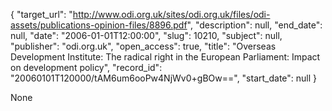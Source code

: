 {
  "target_url": "http://www.odi.org.uk/sites/odi.org.uk/files/odi-assets/publications-opinion-files/8896.pdf", 
  "description": null, 
  "end_date": null, 
  "date": "2006-01-01T12:00:00", 
  "slug": 10210, 
  "subject": null, 
  "publisher": "odi.org.uk", 
  "open_access": true, 
  "title": "Overseas Development Institute: The radical right in the European Parliament: Impact on development policy", 
  "record_id": "20060101T120000/tAM6um6ooPw4NjWv0+gBOw==", 
  "start_date": null
}

None